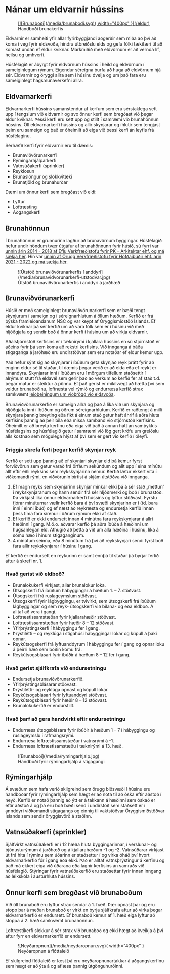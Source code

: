 # Nánar um eldvarnir hússins
<figure markdown>
  <a href="/eldur">[![Brunaboði](/media/brunabodi.svg){ width="400px" }](/eldur) </a>
  <figcaption>Handboði brunakerfis</figcaption>
</figure>

Eldvarnir er samheiti yfir allar fyrirbyggjandi aðgerðir sem miða að því að koma í veg fyrir eldsvoða, hindra útbreiðslu elds og gefa fólki tækifæri til að komast undan ef eldur kviknar. Markmiðið með eldvörnum er að vernda líf, heilsu og umhverfi.

Húsfélagið er ábyrgt fyrir eldvörnum hússins í heild og eldvörnum í sameiginlegum rýmum. Eigendur séreigna þurfa að huga að eldvörnum hjá sér. Eldvarnir og öryggi allra sem í húsinu dvelja og um það fara eru sameiginlegt hagsmunaverkefni allra.

## Eldvarnarkerfi
Eldvarnarkerfi hússins samanstendur af kerfum sem eru sérstaklega sett upp í tengslum við eldvarnir og svo önnur kerfi sem bregðast við þegar eldur kviknar. Þessi kerfi eru sett upp og stillt í samræmi við brunahönnun hússins. Öll eldvarnarkerfi hússins og allir skynjarar og íhlutir sem tengjast þeim eru sameign og það er óheimilt að eiga við þessi kerfi án leyfis frá húsfélaginu.

Sérhæfð kerfi fyrir eldvarnir eru til dæmis:

* Brunaviðvörunarkerfi
* Rýmingarhjálparkerfi
* Vatnsúðakerfi (sprinkler)
* Reyklosun
* Brunaslöngur og slökkvitæki
* Brunatjöld og brunahurðar

Dæmi um önnur kerfi sem bregðast við eldi:

* Lyftur
* Loftræsting
* Aðgangskerfi

## Brunahönnun
Í brunahönnun er grunnurinn lagður að brunavörnum byggingar. Húsfélagið hefur undir höndum tvær útgáfur af brunahönnunn fyrir húsið, sú fyrri [var unnin árin 2014 - 2018 af Eflu Verkfræðistofu fyrir PK – Arkitektar ehf. og má sækja hér](/media/brunahonnun-2018-efla.pdf). Hin var [unnin af Örugg Verkfræðistofu fyrir Höfðaíbúðir ehf. árin 2021 - 2022 og má sækja hér](/media/brunahonnun-2022-orugg.pdf).

<figure markdown>
![Útstöð brunaviðvörunarkerfis í anddyri](/media/brunavidvorunarkerfi-utstodvar.jpg)
  <figcaption>Útstöð brunaviðvörunarkerfis í anddyri á jarðhæð</figcaption>
</figure>

## Brunaviðvörunarkerfi
Húsið er með sameiginlegt brunaviðvörunarkerfi sem er bæði tengt skynjurum í sameign og í séreignarhlutum á öllum hæðum. Kerfið er frá þýska framleiðandanum NSC og var keypt af Öryggismiðstöð Íslands. Ef eldur kviknar þá sér kerfið um að vara fólk sem er í húsinu við með hljóðgjafa og sendir boð á önnur kerfi í húsinu um að virkja eldvarnir. 

Aðalstjórnstöð kerfisins er í tæknirými í kjallara hússins en sú stjórnstöð er aðeins fyrir þá sem koma að rekstri kerfisins. Við innganga á báða stigaganga á jarðhæð eru undirstöðvar sem eru notaðar ef eldur kemur upp. 

Það hefur sýnt sig að skynjarar í íbúðum geta skynjað reyk þrátt fyrir að enginn eldur sé til staðar, til dæmis þegar verið er að elda eða ef reykt er innandyra. Skynjarar inni í íbúðum eru í mörgum tilfellum staðsettir í alrýmum stutt frá eldavél sem gerir það að verkum að kerfið fer af stað t.d. þegar matur er steiktur á pönnu. Ef það gerist er mikilvægt að hætta því sem veldur brunaboðinu, loftræsta vel rýmið og endurræsa kerfið strax samkvæmt [leiðbeiningum um viðbrögð við eldsvoða](/eldur).

Brunaviðvörunarkerfið er sameign allra og það á líka við um skynjara og hljóðgjafa inni í íbúðum og öðrum séreignarhlutum. Kerfið er raðtengt á milli skynjara þannig breyting eða fikt á einum stað getur haft áhrif á aðra hluta kerfisins þannig að þeir bila eða missa samband við stjórnstöð kerfisins. Óheimilt er að breyta kerfinu eða eiga við það á annan hátt án samþykkis húsfélagsins og húsfélagið getur í samræmi við lög gert kröfu um greiðslu alls kostnað sem mögulega hlýst af því sem er gert við kerfið í óleyfi.

### Þriggja skrefa ferli þegar kerfið skynjar reyk
Kerfið er sett upp þannig að ef skynjari skynjar eld þá kemur fyrst forviðvörun sem getur varað frá örfáum sekúndum og allt upp í eina mínútu allt eftir eðli reyksins sem reykskynjarinn nemur. Kerfið lætur ekkert vita í viðkomandi rými, en viðvörunin birtist á skjám útstöðva við innganga.

1. Ef magn reyks sem skynjarinn skynjar minkar ekki þá á sér stað „mettun“ í reykskynjaranum og hann sendir frá sér hljóðmerki og boð í brunastöð. Þá virkjast líka önnur eldvarnarkerfi hússins og lyftur stöðvast. Fyrstu fjórar mínúturnar vælir kerfið bara á því svæði skynjarinn er í (td. bara inni í einni íbúð) og ef næst að reykræsta og endursetja kerfið innan þess tíma fara sírenur í öðrum rýmum ekki af stað.
2. Ef kerfið er ekki endursett innan 4 mínútna fara reykskynjarar á allri hæðinni í gang. M.ö.o. aðvarar kerfið þá aðra íbúða á hæðinni um hugsanlegan eld. Athugið að þetta á við um alla hæðina í húsinu, líka á sömu hæð í hinum stigaganginum.
3. 4 mínútum seinna, eða 8 mínútum frá því að reykskynjari sendi fyrst boð fara allir reykskynjarar í húsinu í gang.

Ef kerfið er endursett en reykurinn er samt ennþá til staðar þá byrjar ferlið aftur á skrefi nr. 1.

### Hvað gerist við eldboð?
* Brunalokukerfi virkjast, allar brunalokur loka.
* Útsogskerfi frá íbúðum hábyggingar á hæðum 1. – 7. stöðvast.
* Útsogskerfi frá ruslageymslum stöðvast.
* Útsogskerfi fyrir lágbyggingu, er tvívirkt, sem útsogskerfi frá íbúðum lágbyggingar og sem reyk- útsogskerfi við bilana- og eða eldboð. Á alltaf að vera í gangi.
* Loftræstissamstæðan fyrir kjallarahæðir stöðvast.
* Loftræstissamstæðan fyrir hæðir 8 – 12 stöðvast.
* Yfirþrýstingskerfi í hábyggingu fer í gang.
* Þrýstilétti – og reyklúga í stigahúsi hábyggingar lokar og kúpull á þaki opnar.
* Reykútsogskerfi frá lyftuanddyrum í hábyggingu fer í gang og opnar loku á þeirri hæð sem boðin komu frá.
* Reykútsogsblásari fyrir íbúðir á hæðum 8 – 12 fer í gang.

### Hvað gerist sjálfkrafa við endursetningu
* Endursetja brunaviðvörunarkerfið.
* Yfirþrýstingsblásarar stöðvast.
* Þrýstilétti- og reyklúga opnast og kúpull lokar.
* Reykútsogsblásari fyrir lyftuanddyri stöðvast.
* Reykútsogsblásari fyrir hæðir 8 – 12 stöðvast.
* Brunalokukerfið er endurstillt.

### Hvað þarf að gera handvirkt eftir endursetningu
* Endurræsa útsogsblásara fyrir íbúðir á hæðum 1 – 7 í hábyggingu og ruslageymslu í rafmangsrými.
* Endurræsa loftræstissamstæður í vatnsrými á -1.
* Endurræsa loftræstisamstæðu í tæknirými á 13. hæð.


<figure markdown>
![Brunaboði](/media/rymingarhjalp.jpg)
  <figcaption>Handboði fyrir rýmingarhjálp á stigagangi</figcaption>
</figure>

## Rýmingarhjálp
Á svæðum sem hafa verið skilgreind sem örugg biðsvæði í húsinu eru handboðar fyrir rýmingarhjálp sem hægt er að nota til að óska eftir aðstoð í neyð. Kerfið er notað þannig að ýtt er á takkann á hæðinni sem óskað er eftir aðstoð á og þá eru boð bæði send í undirstöð sem staðsett er í annddyri viðkomandi stigagangs og einnig til vaktstöðvar Öryggismiðstöðvar Íslands sem sendir öryggisvörð á staðinn. 

## Vatnsúðakerfi (sprinkler)
Sjálfvirkt vatnsúðakerfi er í 12 hæða hluta byggingarinnar, í verslunar- og þjónusturýmum á jarðhæð og á kjallarahæðum -1 og -2. Vatnsúðarar virkjast út frá hita í rýminu sem úðarinn er staðsettur í og virka óháð því hvort eldvarnarkerfið fór í gang eða ekki. Það er alltaf vatnsþrýstingur á kerfinu og það má ekkert eiga við úðarana eða lagnir kerfisins án samráðs við húsfélagið. Stýringar fyrir vatnsúðakerfið eru staðsettar fyrir innan inngang að leikskóla í austurhluta hússins.

## Önnur kerfi sem bregðast við brunaboðum
Við öll brunaboð eru lyftur strax sendar á 1. hæð. Þær opnast þar og eru stopp þar á meðan brunaboð er virkt en byrja sjálfkrafa aftur að virka þegar eldvarnarkerfið er endursett. Ef brunaboð kemur af 1. hæð eiga lyftur að stoppa á 2. hæð samkvæmt brunahönnun.

Loftræstikerfi slekkur á sér strax við brunaboð og ekki hægt að kveikja á því aftur fyrr en eldvarnarkerfið er endursett. 

<figure markdown>
![Neyðaropnun](/media/neydaropnun.svg){ width="400px" } 
  <figcaption>Neyðaropnun á flóttaleið</figcaption>
</figure>
Ef skilgreind flóttaleið er læst þá eru neyðaropnunartakkar á aðgangskerfinu sem hægt er að ýta á og aflæsa þannig útgönguhurðinni.